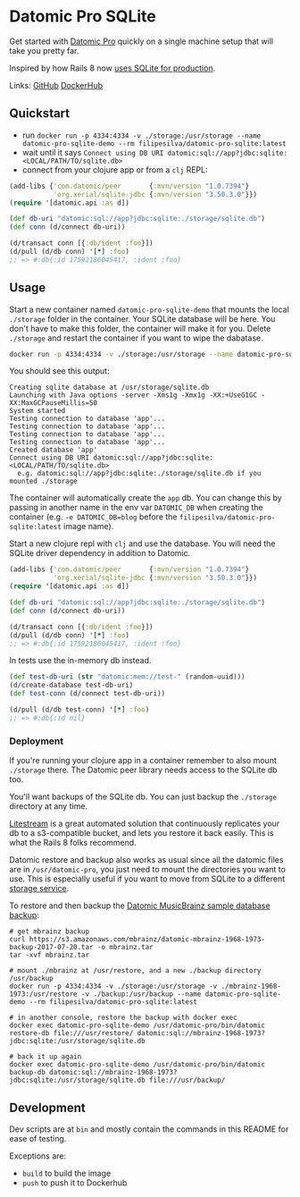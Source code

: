 # Datomic Pro SQLite

Get started with [Datomic Pro](https://www.datomic.com) quickly on a single machine setup that will take you pretty far.

Inspired by how Rails 8 now [uses SQLite for production](https://youtu.be/l56IBad-5aQ).

Links: [GitHub](https://github.com/filipesilva/datomic-pro-sqlite) [DockerHub](https://hub.docker.com/r/filipesilva/datomic-pro-sqlite)


## Quickstart

- run `docker run -p 4334:4334 -v ./storage:/usr/storage --name datomic-pro-sqlite-demo --rm filipesilva/datomic-pro-sqlite:latest`
- wait until it says `Connect using DB URI datomic:sql://app?jdbc:sqlite:<LOCAL/PATH/TO/sqlite.db>`
- connect from your clojure app or from a `clj` REPL:
``` clojure
(add-libs {'com.datomic/peer       {:mvn/version "1.0.7394"}
           'org.xerial/sqlite-jdbc {:mvn/version "3.50.3.0"}})
(require '[datomic.api :as d])

(def db-uri "datomic:sql://app?jdbc:sqlite:./storage/sqlite.db")
(def conn (d/connect db-uri))

(d/transact conn [{:db/ident :foo}])
(d/pull (d/db conn) '[*] :foo)
;; => #:db{:id 17592186045417, :ident :foo}
```

## Usage

Start a new container named `datomic-pro-sqlite-demo` that mounts the local `./storage` folder in the container.
Your SQLite database will be here.
You don't have to make this folder, the container will make it for you.
Delete `./storage` and restart the container if you want to wipe the dabatase. 

```sh
docker run -p 4334:4334 -v ./storage:/usr/storage --name datomic-pro-sqlite-demo --rm filipesilva/datomic-pro-sqlite:latest
```

You should see this output:
```
Creating sqlite database at /usr/storage/sqlite.db
Launching with Java options -server -Xms1g -Xmx1g -XX:+UseG1GC -XX:MaxGCPauseMillis=50
System started
Testing connection to database 'app'...
Testing connection to database 'app'...
Testing connection to database 'app'...
Testing connection to database 'app'...
Created database 'app'
Connect using DB URI datomic:sql://app?jdbc:sqlite:<LOCAL/PATH/TO/sqlite.db>
  e.g. datomic:sql://app?jdbc:sqlite:./storage/sqlite.db if you mounted ./storage
```

The container will automatically create the `app` db.
You can change this by passing in another name in the env var `DATOMIC_DB` when creating the container (e.g. `-e DATOMIC_DB=blog` before the `filipesilva/datomic-pro-sqlite:latest` image name).

Start a new clojure repl with `clj` and use the database.
You will need the SQLite driver dependency in addition to Datomic.

```clojure
(add-libs {'com.datomic/peer       {:mvn/version "1.0.7394"}
           'org.xerial/sqlite-jdbc {:mvn/version "3.50.3.0"}})
(require '[datomic.api :as d])

(def db-uri "datomic:sql://app?jdbc:sqlite:./storage/sqlite.db")
(def conn (d/connect db-uri))

(d/transact conn [{:db/ident :foo}])
(d/pull (d/db conn) '[*] :foo)
;; => #:db{:id 17592186045417, :ident :foo}
```

In tests use the in-memory db instead.

```clojure
(def test-db-uri (str "datomic:mem://test-" (random-uuid)))
(d/create-database test-db-uri)
(def test-conn (d/connect test-db-uri))

(d/pull (d/db test-conn) '[*] :foo)
;; => #:db{:id nil}
```


### Deployment

If you're running your clojure app in a container remember to also mount `./storage` there.
The Datomic peer library needs access to the SQLite db too.

You'll want backups of the SQLite db. You can just backup the `./storage` directory at any time. 

[Litestream](https://litestream.io) is a great automated solution that continuously replicates your db to a s3-compatible bucket, and lets you restore it back easily.
This is what the Rails 8 folks recommend.

Datomic restore and backup also works as usual since all the datomic files are in `/usr/datomic-pro`, you just need to mount the directories you want to use.
This is especially useful if you want to move from SQLite to a different [storage service](https://docs.datomic.com/operation/storage.html).

To restore and then backup the [Datomic MusicBrainz sample database backup](https://github.com/Datomic/mbrainz-sample):
```
# get mbrainz backup
curl https://s3.amazonaws.com/mbrainz/datomic-mbrainz-1968-1973-backup-2017-07-20.tar -o mbrainz.tar
tar -xvf mbrainz.tar

# mount ./mbrainz at /usr/restore, and a new ./backup directory /usr/backup
docker run -p 4334:4334 -v ./storage:/usr/storage -v ./mbrainz-1968-1973:/usr/restore -v ./backup:/usr/backup --name datomic-pro-sqlite-demo --rm filipesilva/datomic-pro-sqlite:latest

# in another console, restore the backup with docker exec
docker exec datomic-pro-sqlite-demo /usr/datomic-pro/bin/datomic restore-db file:///usr/restore/ datomic:sql://mbrainz-1968-1973?jdbc:sqlite:/usr/storage/sqlite.db

# back it up again
docker exec datomic-pro-sqlite-demo /usr/datomic-pro/bin/datomic backup-db datomic:sql://mbrainz-1968-1973?jdbc:sqlite:/usr/storage/sqlite.db file:///usr/backup/

```


## Development

Dev scripts are at `bin` and mostly contain the commands in this README for ease of testing.

Exceptions are:
- `build` to build the image
- `push` to push it to Dockerhub
